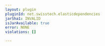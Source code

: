 ```yaml
---
layout: plugin
pluginId: net.swisstech.elasticdependencies
jarSha1: INVALID
isJarAvailable: true
error: NONE
violations: []

---
```

